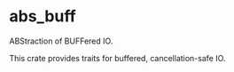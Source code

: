 # abs_buff

ABStraction of BUFFered IO.

This crate provides traits for buffered, cancellation-safe IO.
